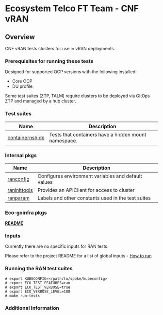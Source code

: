 # Ecosystem Telco FT Team - CNF vRAN

## Overview

CNF vRAN tests clusters for use in vRAN deployments.

### Prerequisites for running these tests

Designed for supported OCP versions with the following installed:

* Core OCP
* DU profile

Some test suites (ZTP, TALM) require clusters to be deployed via GitOps ZTP and managed by a hub cluster.

### Test suites

| Name                                                             | Description                                          |
|------------------------------------------------------------------|------------------------------------------------------|
| [containernshide](containernshide/containernshide_suite_test.go) | Tests that containers have a hidden mount namespace. |

### Internal pkgs

| Name                                                 | Description                                                       |
|------------------------------------------------------|-------------------------------------------------------------------|
| [ranconfig](internal/ranconfig/config.go)            | Configures environment variables and default values               |
| [raninittools](internal/raninittools/raninitools.go) | Provides an APIClient for access to cluster                       |
| [ranparam](internal/ranparam/const.go)               | Labels and other constants used in the test suites                |

### Eco-goinfra pkgs

[**README**](https://github.com/openshift-kni/eco-goinfra#readme)

### Inputs

Currently there are no specific inputs for RAN tests.

Please refer to the project README for a list of global inputs - [How to run](../../../README.md#how-to-run)

### Running the RAN test suites

```
# export KUBECONFIG=</path/to/spoke/kubeconfig>
# export ECO_TEST_FEATURES=ran
# export ECO_TEST_VERBOSE=true
# export ECO_VERBOSE_LEVEL=100
# make run-tests
```

### Additional Information
